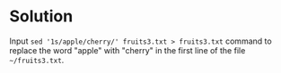 # Solution

Input `sed '1s/apple/cherry/' fruits3.txt > fruits3.txt` command to replace the word "apple" with "cherry" in the first line of the file `~/fruits3.txt`.
